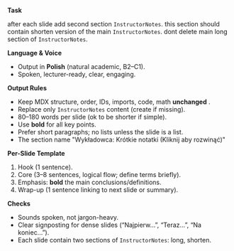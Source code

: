 **Task**

after each slide add second section `InstructorNotes`. this section should contain shorten version of the main `InstructorNotes`. dont delete main long section of `InstructorNotes`.

**Language & Voice**

* Output in **Polish** (natural academic, B2–C1).
* Spoken, lecturer-ready, clear, engaging.

**Output Rules**

* Keep MDX structure, order, IDs, imports, code, math  **unchanged** .
* Replace only `InstructorNotes` content (create if missing).
* 80–180 words per slide (ok to be shorter if simple).
* Use **bold** for all key points.
* Prefer short paragraphs; no lists unless the slide is a list.
* The section name "Wykładowca: Krótkie notatki (Kliknij aby rozwinąć)"

**Per-Slide Template**

1. Hook (1 sentence).
2. Core (3–8 sentences, logical flow; define terms briefly).
3. Emphasis: **bold** the main conclusions/definitions.
4. Wrap-up (1 sentence linking to next slide or summary).

**Checks**

* Sounds spoken, not jargon-heavy.
* Clear signposting for dense slides (“Najpierw…”, “Teraz…”, “Na koniec…”).
* Each slide contain two sections of `InstructorNotes`: long, shorten.

